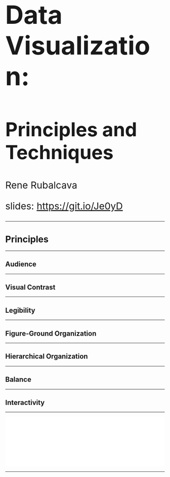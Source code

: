 <!-- .slide: data-background="../common/images/bg-1.png" -->
<!-- .slide: class="title" -->

<h1 style="text-align: left; font-size: 80px;">Data Visualization:</h1>
<h2 style="text-align: left; font-size: 60px;">Principles and Techniques</h2>
<p style="text-align: left; font-size: 30px;">Rene Rubalcava</p>
    <p style="text-align: left; font-size: 30px;">slides: <a href="https://git.io/Je0yD" target="_blank">https://git.io/Je0yD</a></p>

<!--
In this session, we’ll cover the principles of data visualization and some useful techniques and methods you can apply to your own work. You will also learn how to use other developer libraries to craft custom data visualizations in your mapping applications.
-->

----

# Principles

----

## Audience

----

## Visual Contrast

----

## Legibility

----

## Figure-Ground Organization

----

## Hierarchical Organization

----

## Balance

----

## Interactivity

----

<img src="../common/images/esri-science-logo-white.png" style="border: 0px; background:none; box-shadow: none;">

----

<!-- .slide: data-background="../common/images/2019_UC_Survey_Slide.png" -->
